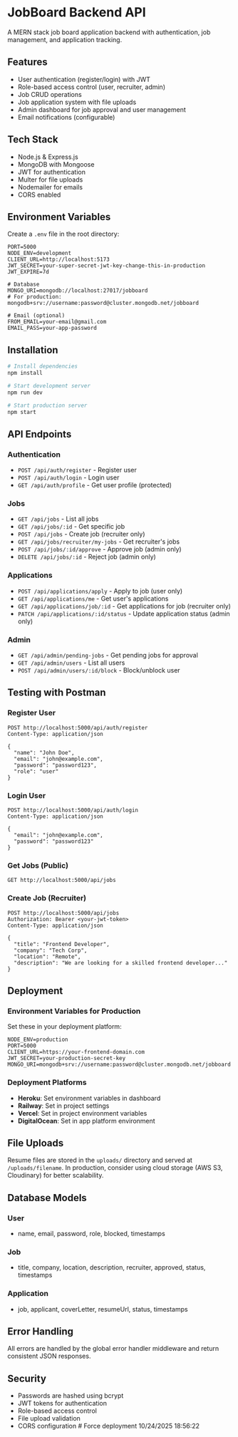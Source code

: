# JobBoard Backend API

A MERN stack job board application backend with authentication, job management, and application tracking.

## Features

- User authentication (register/login) with JWT
- Role-based access control (user, recruiter, admin)
- Job CRUD operations
- Job application system with file uploads
- Admin dashboard for job approval and user management
- Email notifications (configurable)

## Tech Stack

- Node.js & Express.js
- MongoDB with Mongoose
- JWT for authentication
- Multer for file uploads
- Nodemailer for emails
- CORS enabled

## Environment Variables

Create a `.env` file in the root directory:

```env
PORT=5000
NODE_ENV=development
CLIENT_URL=http://localhost:5173
JWT_SECRET=your-super-secret-jwt-key-change-this-in-production
JWT_EXPIRE=7d

# Database
MONGO_URI=mongodb://localhost:27017/jobboard
# For production: mongodb+srv://username:password@cluster.mongodb.net/jobboard

# Email (optional)
FROM_EMAIL=your-email@gmail.com
EMAIL_PASS=your-app-password
```

## Installation

```bash
# Install dependencies
npm install

# Start development server
npm run dev

# Start production server
npm start
```

## API Endpoints

### Authentication
- `POST /api/auth/register` - Register user
- `POST /api/auth/login` - Login user
- `GET /api/auth/profile` - Get user profile (protected)

### Jobs
- `GET /api/jobs` - List all jobs
- `GET /api/jobs/:id` - Get specific job
- `POST /api/jobs` - Create job (recruiter only)
- `GET /api/jobs/recruiter/my-jobs` - Get recruiter's jobs
- `POST /api/jobs/:id/approve` - Approve job (admin only)
- `DELETE /api/jobs/:id` - Reject job (admin only)

### Applications
- `POST /api/applications/apply` - Apply to job (user only)
- `GET /api/applications/me` - Get user's applications
- `GET /api/applications/job/:id` - Get applications for job (recruiter only)
- `PATCH /api/applications/:id/status` - Update application status (admin only)

### Admin
- `GET /api/admin/pending-jobs` - Get pending jobs for approval
- `GET /api/admin/users` - List all users
- `POST /api/admin/users/:id/block` - Block/unblock user

## Testing with Postman

### Register User
```http
POST http://localhost:5000/api/auth/register
Content-Type: application/json

{
  "name": "John Doe",
  "email": "john@example.com",
  "password": "password123",
  "role": "user"
}
```

### Login User
```http
POST http://localhost:5000/api/auth/login
Content-Type: application/json

{
  "email": "john@example.com",
  "password": "password123"
}
```

### Get Jobs (Public)
```http
GET http://localhost:5000/api/jobs
```

### Create Job (Recruiter)
```http
POST http://localhost:5000/api/jobs
Authorization: Bearer <your-jwt-token>
Content-Type: application/json

{
  "title": "Frontend Developer",
  "company": "Tech Corp",
  "location": "Remote",
  "description": "We are looking for a skilled frontend developer..."
}
```

## Deployment

### Environment Variables for Production
Set these in your deployment platform:

```env
NODE_ENV=production
PORT=5000
CLIENT_URL=https://your-frontend-domain.com
JWT_SECRET=your-production-secret-key
MONGO_URI=mongodb+srv://username:password@cluster.mongodb.net/jobboard
```

### Deployment Platforms
- **Heroku**: Set environment variables in dashboard
- **Railway**: Set in project settings
- **Vercel**: Set in project environment variables
- **DigitalOcean**: Set in app platform environment

## File Uploads

Resume files are stored in the `uploads/` directory and served at `/uploads/filename`. In production, consider using cloud storage (AWS S3, Cloudinary) for better scalability.

## Database Models

### User
- name, email, password, role, blocked, timestamps

### Job
- title, company, location, description, recruiter, approved, status, timestamps

### Application
- job, applicant, coverLetter, resumeUrl, status, timestamps

## Error Handling

All errors are handled by the global error handler middleware and return consistent JSON responses.

## Security

- Passwords are hashed using bcrypt
- JWT tokens for authentication
- Role-based access control
- File upload validation
- CORS configuration
#   F o r c e   d e p l o y m e n t   1 0 / 2 4 / 2 0 2 5   1 8 : 5 6 : 2 2  
 